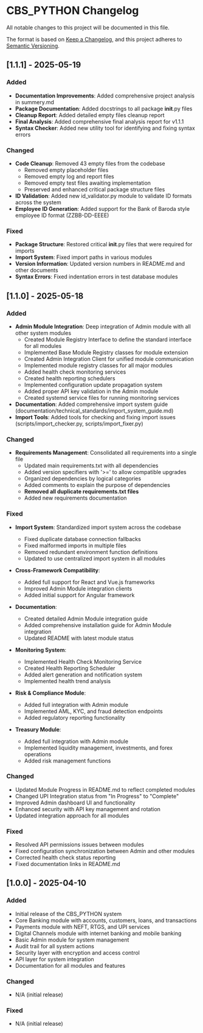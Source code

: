 # CBS_PYTHON Changelog

All notable changes to this project will be documented in this file.

The format is based on [Keep a Changelog](https://keepachangelog.com/en/1.0.0/),
and this project adheres to [Semantic Versioning](https://semver.org/spec/v2.0.0.html).

## [1.1.1] - 2025-05-19

### Added
- **Documentation Improvements**: Added comprehensive project analysis in summery.md
- **Package Documentation**: Added docstrings to all package __init__.py files
- **Cleanup Report**: Added detailed empty files cleanup report
- **Final Analysis**: Added comprehensive final analysis report for v1.1.1
- **Syntax Checker**: Added new utility tool for identifying and fixing syntax errors

### Changed
- **Code Cleanup**: Removed 43 empty files from the codebase
  - Removed empty placeholder files
  - Removed empty log and report files
  - Removed empty test files awaiting implementation
  - Preserved and enhanced critical package structure files
- **ID Validation**: Added new id_validator.py module to validate ID formats across the system
- **Employee ID Generation**: Added support for the Bank of Baroda style employee ID format (ZZBB-DD-EEEE)

### Fixed
- **Package Structure**: Restored critical __init__.py files that were required for imports
- **Import System**: Fixed import paths in various modules
- **Version Information**: Updated version numbers in README.md and other documents
- **Syntax Errors**: Fixed indentation errors in test database modules

## [1.1.0] - 2025-05-18

### Added
- **Admin Module Integration**: Deep integration of Admin module with all other system modules
  - Created Module Registry Interface to define the standard interface for all modules
  - Implemented Base Module Registry classes for module extension
  - Created Admin Integration Client for unified module communication
  - Implemented module registry classes for all major modules
  - Added health check monitoring services
  - Created health reporting schedulers
  - Implemented configuration update propagation system
  - Added proper API key validation in the Admin module
  - Created systemd service files for running monitoring services
- **Documentation**: Added comprehensive import system guide (documentation/technical_standards/import_system_guide.md)
- **Import Tools**: Added tools for checking and fixing import issues (scripts/import_checker.py, scripts/import_fixer.py)

### Changed
- **Requirements Management**: Consolidated all requirements into a single file
  - Updated main requirements.txt with all dependencies
  - Added version specifiers with '>=' to allow compatible upgrades
  - Organized dependencies by logical categories
  - Added comments to explain the purpose of dependencies
  - **Removed all duplicate requirements.txt files**
  - Added new requirements documentation

### Fixed
- **Import System**: Standardized import system across the codebase
  - Fixed duplicate database connection fallbacks
  - Fixed malformed imports in multiple files
  - Removed redundant environment function definitions
  - Updated to use centralized import system in all modules

- **Cross-Framework Compatibility**:
  - Added full support for React and Vue.js frameworks
  - Improved Admin Module integration clients
  - Added initial support for Angular framework

- **Documentation**:
  - Created detailed Admin Module integration guide
  - Added comprehensive installation guide for Admin Module integration
  - Updated README with latest module status

- **Monitoring System**:
  - Implemented Health Check Monitoring Service
  - Created Health Reporting Scheduler
  - Added alert generation and notification system
  - Implemented health trend analysis

- **Risk & Compliance Module**:
  - Added full integration with Admin module
  - Implemented AML, KYC, and fraud detection endpoints
  - Added regulatory reporting functionality

- **Treasury Module**:
  - Added full integration with Admin module
  - Implemented liquidity management, investments, and forex operations
  - Added risk management functions

### Changed
- Updated Module Progress in README.md to reflect completed modules
- Changed UPI Integration status from "In Progress" to "Complete"
- Improved Admin dashboard UI and functionality
- Enhanced security with API key management and rotation
- Updated integration approach for all modules

### Fixed
- Resolved API permissions issues between modules
- Fixed configuration synchronization between Admin and other modules
- Corrected health check status reporting
- Fixed documentation links in README.md

## [1.0.0] - 2025-04-10

### Added
- Initial release of the CBS_PYTHON system
- Core Banking module with accounts, customers, loans, and transactions
- Payments module with NEFT, RTGS, and UPI services
- Digital Channels module with internet banking and mobile banking
- Basic Admin module for system management
- Audit trail for all system actions
- Security layer with encryption and access control
- API layer for system integration
- Documentation for all modules and features

### Changed
- N/A (initial release)

### Fixed
- N/A (initial release)
